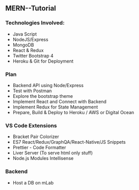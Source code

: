 ## MERN--Tutorial

### Technologies Involved:

- Java Script
- NodeJS/Express
- MongoDB
- React & Redux
- Twitter Bootstrap 4
- Heroku & Git for Deployment

### Plan

- Backend API using Node/Express
- Test with Postman
- Explore the bootstrap theme
- Implement React and Connect with Backend
- Implement Redux for State Management
- Prepare, Build & Deploy to Heroku / AWS or Digital Ocean

### VS Code Extensions

- Bracket Pair Colorizer
- ES7 React/Redux/GraphQA/React-Native/JS Snippets
- Prettier - Code Formatter
- Liver Server (To serve html only stuff)
- Node.js Modules Intellisense

### Backend

- Host a DB on mLab
